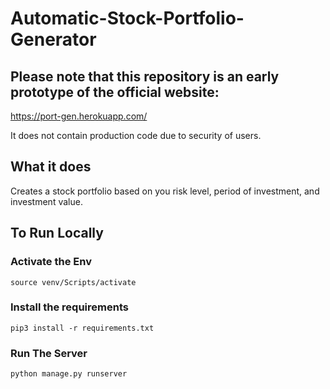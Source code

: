 # Automatic-Stock-Portfolio-Generator

## Please note that this repository is an early prototype of the official website:

https://port-gen.herokuapp.com/

It does not contain production code due to security of users. 

## What it does

Creates a stock portfolio based on you risk level, period of investment, and investment value.

## To Run Locally

### Activate the Env

```
source venv/Scripts/activate
```

### Install the requirements

```
pip3 install -r requirements.txt
```


### Run The Server

```
python manage.py runserver
```


